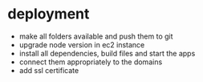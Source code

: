 # deployment

- make all folders available and push them to git
- upgrade node version in ec2 instance
- install all dependencies, build files and start the apps
- connect them appropriately to the domains
- add ssl certificate